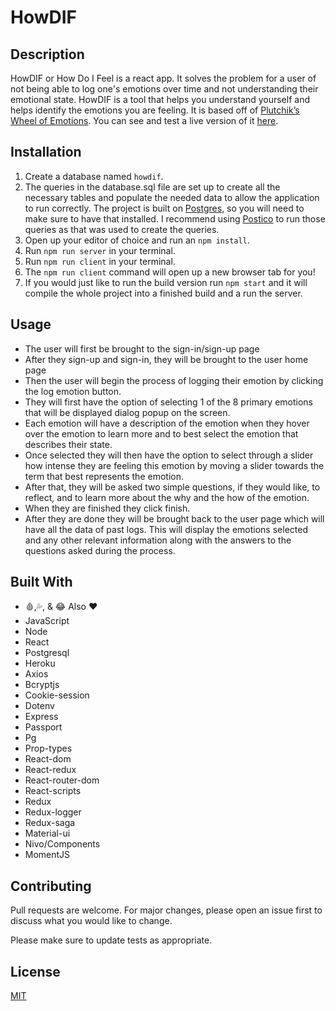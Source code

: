 # HowDIF

## Description

HowDIF or How Do I Feel is a react app. It solves the problem for a user of not being able to log one's emotions over time and not understanding their emotional state.
HowDIF is a tool that helps you understand yourself and helps identify the emotions you are feeling.
It is based off of [Plutchik’s Wheel of Emotions](https://en.wikipedia.org/wiki/Robert_Plutchik).
You can see and test a live version of it [here](https://guarded-beyond-56787.herokuapp.com/#/home).

## Installation

1. Create a database named `howdif`.
2. The queries in the database.sql file are set up to create all the necessary tables and populate the needed data to allow the application to run correctly. The project is built on [Postgres](https://www.postgresql.org/), so you will need to make sure to have that installed. I recommend using [Postico](https://apps.apple.com/us/app/postico/id1031280567?mt=12) to run those queries as that was used to create the queries.
3. Open up your editor of choice and run an `npm install`.
4. Run `npm run server` in your terminal.
5. Run `npm run client` in your terminal.
6. The `npm run client` command will open up a new browser tab for you!
4. If you would just like to run the build version run `npm start` and it will compile the whole project into a finished build and a run the server.

## Usage

- The user will first be brought to the sign-in/sign-up page
- After they sign-up and sign-in, they will be brought to the user home page 
- Then the user will begin the process of logging their emotion by clicking the log emotion button.
- They will first have the option of selecting 1 of the 8 primary emotions that will be displayed dialog popup on the screen.
- Each emotion will have a description of the emotion when they hover over the emotion to learn more and to best select the emotion that describes their state. 
- Once selected they will then have the option to select through a slider how intense they are feeling this emotion by moving a slider towards the term that best represents the emotion. 
- After that, they will be asked two simple questions, if they would like, to reflect, and to learn more about the why and the how of the emotion. 
- When they are finished they click finish.
- After they are done they will be brought back to the user page which will have all the data of past logs. This will display the emotions selected and any other relevant information along with the answers to the questions asked during the process.

## Built With

* 🩸,💦, & 😂 Also ❤️
* JavaScript
* Node
* React
* Postgresql
* Heroku
* Axios
* Bcryptjs
* Cookie-session
* Dotenv
* Express
* Passport
* Pg
* Prop-types
* React-dom
* React-redux
* React-router-dom
* React-scripts
* Redux
* Redux-logger
* Redux-saga
* Material-ui
* Nivo/Components
* MomentJS


## Contributing
Pull requests are welcome. For major changes, please open an issue first to discuss what you would like to change.

Please make sure to update tests as appropriate.

## License
[MIT](https://choosealicense.com/licenses/mit/)
